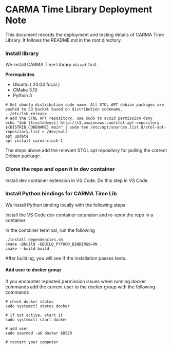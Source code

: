 # CARMA Time Library Deployment Note

This document records the deployment and testing details of CARMA Time Library. It follows the README.md in the root directory.


### Install library

We install CARMA Time Library via `apt` first.

**Prerequisites**

- Ubuntu ( 20.04 focal )
- CMake 3.10
- Python 3


```shell
# Get ubuntu distribution code name. All STOL APT debian packages are pushed to S3 bucket based on distribution codename.
. /etc/lsb-release
# add the STOL APT repository, use sudo to avoid permission deny
echo "deb [trusted=yes] http://s3.amazonaws.com/stol-apt-repository ${DISTRIB_CODENAME} main" | sudo tee /etc/apt/sources.list.d/stol-apt-repository.list > /dev/null 
apt update
apt install carma-clock-1
```

The steps above add the relevant STOL apt repository for pulling the correct Debian package.

### Clone the repo and open it in dev container

Install dev container extension in VS Code. Do this step in VS Code.


### Install Python bindings for CARMA Time Lib
We install Python binding locally with the following steps

Install the VS Code dev container extension and re-open the repo in a container

In the container terminal, run the following

```shell
./install_dependencies.sh
cmake -Bbuild -DBUILD_PYTHON_BINDINGS=ON .
cmake --build build
```

After building, you will see if the installation passes tests. 

#### Add user to docker group

If you encounter repeated permission issues when running docker commands add the current user to the docker group with the following commands

```shell
# check docker status
sudo systemctl status docker

# if not active, start it
sudo systemctl start docker

# add user
sudo usermod -aG docker $USER 

# restart your computer
```
